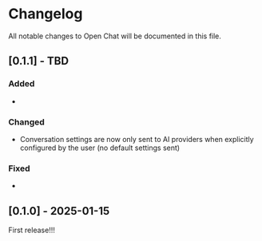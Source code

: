 # Changelog

All notable changes to Open Chat will be documented in this file.

## [0.1.1] - TBD

### Added
- 

### Changed
- Conversation settings are now only sent to AI providers when explicitly configured by the user (no default settings sent)

### Fixed
- 

## [0.1.0] - 2025-01-15

First release!!!

